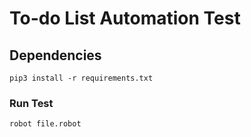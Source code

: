# To-do List Automation Test

## Dependencies

```pip3 install -r requirements.txt```

### Run Test

```robot file.robot```
